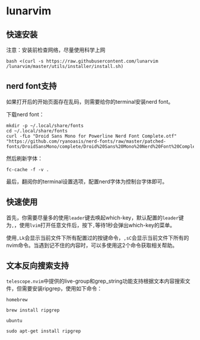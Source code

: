 # lunarvim
## 快速安装
注意：安装前检查网络，尽量使用科学上网

```
bash <(curl -s https://raw.githubusercontent.com/lunarvim   /lunarvim/master/utils/installer/install.sh)
```

## nerd font支持
如果打开后的开始页面存在乱码，则需要给你的terminal安装nerd font。

下载nerd font：
```shell
mkdir -p ~/.local/share/fonts
cd ~/.local/share/fonts
curl -fLo "Droid Sans Mono for Powerline Nerd Font Complete.otf" "https://github.com/ryanoasis/nerd-fonts/raw/master/patched-fonts/DroidSansMono/complete/Droid%20Sans%20Mono%20Nerd%20Font%20Complete.otf"
```

然后刷新字体：
```shell
fc-cache -f -v .
```

最后，翻阅你的terminal设置选项，配置nerd字体为控制台字体即可。

## 快速使用
首先，你需要尽量多的使用`leader`键去唤起which-key，默认配置的`leader`键为`,`，使用`lvim`打开任意文件后，按下`,`等待1秒会弹出which-key的菜单。

使用`,Lk`会显示当前文件下所有配置过的按键命令，`,sC`会显示当前文件下所有的nvim命令。当遇到记不住的内容时，可以多使用这2个命令获取相关帮助。

## 文本反向搜索支持
`telescope.nvim`中提供的live-group和grep_string功能支持根据文本内容搜索文件，但需要安装ripgrep，使用如下命令：

`homebrew`
```shell
brew install ripgrep
```

`ubuntu`
```shell
sudo apt-get install ripgrep
```
